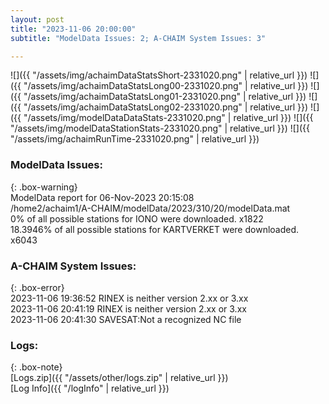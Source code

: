 ```yaml
---
layout: post
title: "2023-11-06 20:00:00"
subtitle: "ModelData Issues: 2; A-CHAIM System Issues: 3"

---
```


![]({{ "/assets/img/achaimDataStatsShort-2331020.png" | relative_url }})
![]({{ "/assets/img/achaimDataStatsLong00-2331020.png" | relative_url }})
![]({{ "/assets/img/achaimDataStatsLong01-2331020.png" | relative_url }})
![]({{ "/assets/img/achaimDataStatsLong02-2331020.png" | relative_url }})
![]({{ "/assets/img/modelDataDataStats-2331020.png" | relative_url }})
![]({{ "/assets/img/modelDataStationStats-2331020.png" | relative_url }})
![]({{ "/assets/img/achaimRunTime-2331020.png" | relative_url }})


### ModelData Issues:  
  
{: .box-warning}  
 ModelData report for 06-Nov-2023 20:15:08   
 /home2/achaim1/A-CHAIM/modelData/2023/310/20/modelData.mat   
 0% of all possible stations for IONO were downloaded. x1822   
 18.3946% of all possible stations for KARTVERKET were downloaded. x6043   
  
### A-CHAIM System Issues:  
  
{: .box-error}  
2023-11-06 19:36:52 RINEX is neither version 2.xx or 3.xx  
2023-11-06 20:41:19 RINEX is neither version 2.xx or 3.xx  
2023-11-06 20:41:30 SAVESAT:Not a recognized NC file  

### Logs:  
  
{: .box-note}  
[Logs.zip]({{ "/assets/other/logs.zip" | relative_url }})  
[Log Info]({{ "/logInfo" | relative_url }})  
